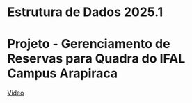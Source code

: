 # Estrutura de Dados 2025.1
# Projeto - Gerenciamento de Reservas para Quadra do IFAL Campus Arapiraca

[Vídeo](https://www.youtube.com/)